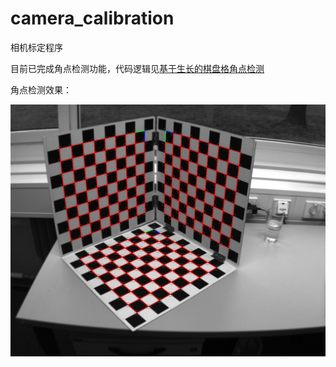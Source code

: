 # camera_calibration
相机标定程序

目前已完成角点检测功能，代码逻辑见[基于生长的棋盘格角点检测](https://github.com/imuncle/imuncle.github.io/issues/113)

角点检测效果：

![CornerDetect](result.jpg)